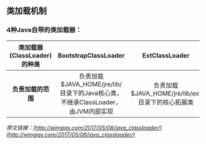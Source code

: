 ## 类加载机制

### 4种Java自带的类加载器：

|**类加载器(ClassLoader)的种类**|**BootstrapClassLoader**|**ExtClassLoader**|**AppClassLoader**|**自定义ClassLoader**|
|:---:|:---:|:---:|:---:|:---:|
|**负责加载的范围**|负责加载$JAVA_HOME/jre/lib/ 目录下的Java核心类，不继承ClassLoader，由JVM内部实现|负责加载$JAVA_HOME/jre/lib/ext目录下的核心拓展类|开发者在项目中编写的类||

_原文链接：[http://wingjay.com/2017/05/08/java_classloader/](http://wingjay.com/2017/05/08/java_classloader/)_